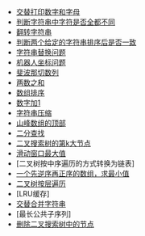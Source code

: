 
- [交替打印数字和字母](./q1/README.md)
- [判断字符串中字符是否全都不同](./q2/README.md)
- [翻转字符串](./q3/README.md)
- [判断两个给定的字符串排序后是否一致](./q4/README.md)
- [字符串替换问题](./q5/README.md)
- [机器人坐标问题](./q6/README.md)
- [斐波那切数列](./fibonacci/main.go)
- [两数之和](twoSum/main.go)
- [数组排序](sortArray/README.md)
- [数字加1](twoSum/main.go)
- [字符串压缩](stringCompress/main.go)
- [山峰数组的顶部](mountainArrayTop/main.go)
- [二分查找](search/main.go)
- [二叉搜索树的第k大节点](treeKth/main.go)
- [滑动窗口最大值](maxSlidingWindow/main.go)
- [二叉树按中序遍历的方式转换为链表]
- [一个先逆序再正序的数组，求最小值](mountainArrayBottom/main.go)
- [二叉树按层遍历](binaryTreeLevelOrder/main.go)
- [LRU缓存]
- [交替合并字符串](mergeSreingAlternately/main.go)
- [最长公共子序列]
- [删除二叉搜索树中的节点](deleteTreeNode/main.go)